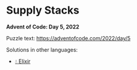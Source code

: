 # Supply Stacks

**Advent of Code: Day 5, 2022**

Puzzle text: <https://adventofcode.com/2022/day/5>

Solutions in other languages:

- [💧 Elixir](../../../elixir/lib/2022/05_supply_stacks/README.md)
